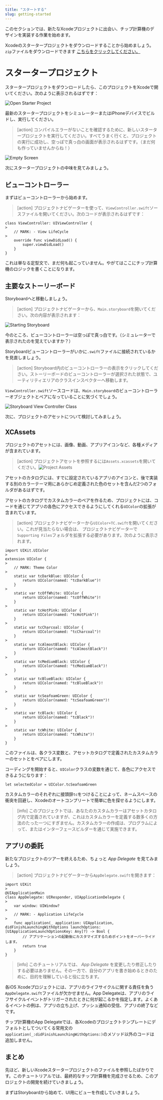 ```yaml
---
title: "スタートする"
slug: getting-started
---
```


このセクションでは、新たなXcodeプロジェクトに出会い、チップ計算機のデザインを実装する作業を始めます。

Xcodeのスタータープロジェクトをダウンロードすることから始めましょう。`zip`ファイルをダウンロードできます [こちらをクリックしてください。](https://github.com/ocwang/TipCalculatorStarter/archive/master.zip)

# スタータープロジェクト

スタータープロジェクトをダウンロードしたら、このプロジェクトをXcodeで開いてください。次のように表示されるはずです：

![Open Starter Project](assets/open_starter_project.png)

最新のスタータープロジェクトをシミュレーターまたはiPhoneデバイスでビルドし、実行してください。

> [action]
コンパイルエラーがないことを確認するために、新しいスタータープロジェクトを実行してください。すべてうまく行くと、プロジェクトの実行に成功し、空っぽで真っ白の画面が表示されるはずです。（まだ何も作っていませんからね！）
>
![Empty Screen](assets/white_screen.png)

次にスタータープロジェクトの中味を見てみましょう。

## ビューコントローラー

<!-- TODO: considering adding a section about directory layout? -->

まずはビューコントローラーから始めます。

> [action]
プロジェクトナビゲーターを使って、`ViewController.swift`ソースファイルを開いてください。次のコードが表示されるはずです：
>
```
class ViewController: UIViewController {
>
    // MARK: - View LifeCycle
>
    override func viewDidLoad() {
        super.viewDidLoad()
    }
}
```

これは単なる定型文で、まだ何も起こっていません。やがてはここにチップ計算機のロジックを書くことになります。

## 主要なストーリーボード

Storyboardへと移動しましょう。

> [action]
プロジェクトナビゲーターから、`Main.storyboard`を開いてください。次の内容が表示されます：
>
![Starting Storyboard](assets/starting_storyboard.png)

今のところ、ビューコントローラーは空っぽで真っ白です。（シミュレーターで表示されたのを覚えていますか？）

Storyboardビューコントローラーがいかに`.swift`ファイルに接続されているかを見直しましょう。

> [action]
Storyboard内のビューコントローラーの表示をクリックしてください。ストーリーボードのビューコントローラーが選択された状態で、ユーティリティエリアのクラスインスペクターへ移動します。
>
`ViewController.swift`ソースコードは、`Main.storyboard`のビューコントローラーオブジェクトとペアになっていることに気づくでしょう。
>
![Storyboard View Controller Class](assets/storyboard_vc_class.png)

次に、プロジェクトのアセットについて検討してみましょう。

## XCAssets

プロジェクトのアセットには、画像、動画、アプリアイコンなど、各種メディアが含まれています。

> [action]
プロジェクトアセットを参照するには`Assets.xcassets`を開いてください。![Project Assets](assets/project_assets.png)

アセットのカタログには、すでに設定されているアプリのアイコンと、後で実装する別のカラーテーマ用にあらかじめ定義された色のセットを含んだ2つのフォルダがあるはずです。

アセットのカタログでカスタムカラーのペアを作るため、プロジェクトには、コードを通じてアプリの各色にアクセスできるようにしてくれる`UIColor`の拡張が含まれています。

> [action]
プロジェクトナビゲーターから`UIColor+TC.swift`を開いてください。これが見当たらない場合は、 プロジェクトナビゲーターで`Supporting Files`フォルダを拡張する必要があります。次のように表示されます。
>
```
import UIKit.UIColor
>
extension UIColor {
>
    // MARK: Theme Color
>
    static var tcDarkBlue: UIColor {
        return UIColor(named: "tcDarkBlue")!
    }
>
    static var tcOffWhite: UIColor {
        return UIColor(named: "tcOffWhite")!
    }
>
    static var tcHotPink: UIColor {
        return UIColor(named: "tcHotPink")!
    }
>
    static var tcCharcoal: UIColor {
        return UIColor(named: "tcCharcoal")!
    }
>
    static var tcAlmostBlack: UIColor {
        return UIColor(named: "tcAlmostBlack")!
    }
>
    static var tcMediumBlack: UIColor {
        return UIColor(named: "tcMediumBlack")!
    }
>
    static var tcBlueBlack: UIColor {
        return UIColor(named: "tcBlueBlack")!
    }
>
    static var tcSeafoamGreen: UIColor {
        return UIColor(named: "tcSeafoamGreen")!
    }
>
    static var tcBlack: UIColor {
        return UIColor(named: "tcBlack")!
    }
>
    static var tcWhite: UIColor {
        return UIColor(named: "tcWhite")!
    }
}
```

このファイルは、各クラス変数と、アセットカタログで定義されたカスタムカラーのセットとをペアにします。

コーディングを開始すると、`UIColor`クラスの変数を通じて、各色にアクセスできるようになります：

```
let selectedColor = UIColor.tcSeafoamGreen
```

カスタムカラーのそれぞれに接頭辞`tc`をつけることによって、ネームスペースの衝突を回避し、Xcodeのオートコンプリートで簡単に色を探せるようにします。

> [info]
このプロジェクトでは、あなたのカスタムカラーはアセットカタログ内で定義されていますが、これはカスタムカラーを定義する数多くの方法のたった一つにすぎません。カスタムカラーの作成は、プログラムによって、またはインターフェースビルダーを通じて実施できます。

## アプリの委託

新たなプロジェクトのツアーを終えるため、ちょっと _App Delegate_ を見てみましょう。

> [action]
プロジェクトナビゲーターから`AppDelegate.swift`を開きます：
>
```
import UIKit
>
@UIApplicationMain
class AppDelegate: UIResponder, UIApplicationDelegate {
>
    var window: UIWindow?
>
    // MARK: - Application LifeCycle
>
    func application(_ application: UIApplication, didFinishLaunchingWithOptions launchOptions: [UIApplicationLaunchOptionsKey: Any]?) -> Bool {
        // アプリケーションの起動後にカスタマイズするためポイントをオーバーライドします。
        return true
    }
}
```

<!-- break -->

> [info]
このチュートリアルでは、 _App Delegate_ を変更したり修正したりする必要はありません。その一方で、自分のアプリを書き始めるときのために、目的を理解していると役に立ちます。

各iOS Xcodeプロジェクトには、アプリのライフサイクルに関する責任を負う`AppDelegate.swift`ファイルが欠かせません。App Delegateは、アプリのライフサイクルイベントがトリガーされたときに何が起こるかを指定します。よくあるイベントの例は、アプリの立ち上げ、プッシュ通知の受信、アプリの終了などです。

チップ計算機のApp Delegateでは、各Xcodeのプロジェクトテンプレートにデフォルトとしてついてくる常用文の`application(_:didFinishLaunchingWithOptions:)`のメソッド以外のコードは追加しません。

## まとめ

先ほど、新しいXcodeスタータープロジェクトのファイルを参照したばかりです。このチュートリアルでは、最終的なチップ計算機を完成させるため、このプロジェクトの開発を続けていきましょう。

まずはStoryboardから始めて、UI用にビューを作成していきましょう。
